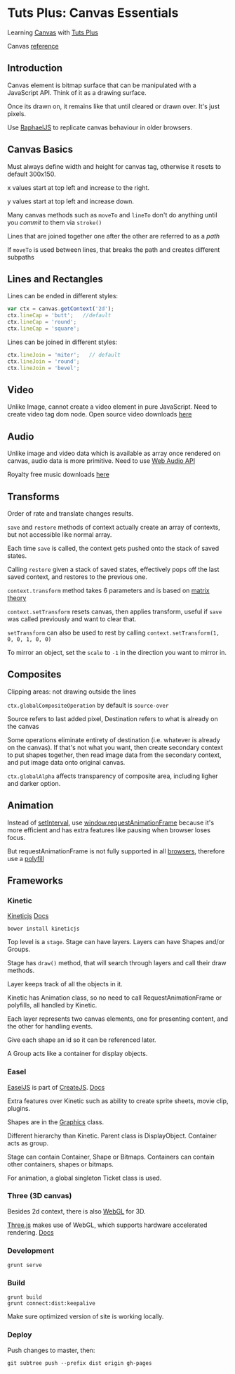 # Tuts Plus: Canvas Essentials

Learning [Canvas](https://courses.tutsplus.com/courses/canvas-essentials) with [Tuts Plus](https://tutsplus.com/)

Canvas [reference](http://www.w3schools.com/tags/ref_canvas.asp)

## Introduction


Canvas element is bitmap surface that can be manipulated with a JavaScript API. Think of it as a drawing surface.

Once its drawn on, it remains like that until cleared or drawn over. It's just pixels.

Use [RaphaelJS](http://raphaeljs.com/) to replicate canvas behaviour in older browsers.

## Canvas Basics

Must always define width and height for canvas tag, otherwise it resets to default 300x150.

x values start at top left and increase to the right.

y values start at top left and increase down.

Many canvas methods such as `moveTo` and `lineTo` don't do anything until you _commit_ to them via `stroke()`

Lines that are joined together one after the other are referred to as a _path_

If `moveTo` is used between lines, that breaks the path and creates different subpaths

## Lines and Rectangles

Lines can be ended in different styles:

  ```javascript
  var ctx = canvas.getContext('2d');
  ctx.lineCap = 'butt';   //default
  ctx.lineCap = 'round';
  ctx.lineCap = 'square';
  ```

Lines can be joined in different styles:

  ```javascript
  ctx.lineJoin = 'miter';   // default
  ctx.lineJoin = 'round';
  ctx.lineJoin = 'bevel';
  ```

## Video

Unlike Image, cannot create a video element in pure JavaScript. Need to create video tag dom node.
Open source video downloads [here](http://www.bigbuckbunny.org/index.php/download/)

## Audio

Unlike image and video data which is available as array once rendered on canvas, audio data is more primitive.
Need to use [Web Audio API](http://webaudio.github.io/web-audio-api/)

Royalty free music downloads [here](http://incompetech.com/music/royalty-free/?keywords=rising+ethereal&Search=Search)

## Transforms

Order of rate and translate changes results.

`save` and `restore` methods of context actually create an array of contexts, but not accessible like normal array.

Each time `save` is called, the context gets pushed onto the stack of saved states.

Calling `restore` given a stack of saved states, effectively pops off the last saved context, and restores to the previous one.

`context.transform` method takes 6 parameters and is based on [matrix theory](http://en.wikipedia.org/wiki/Matrix_(mathematics))

`context.setTransform` resets canvas, then applies transform, useful if `save` was called previously and want to clear that.

`setTransform` can also be used to rest by calling `context.setTransform(1, 0, 0, 1, 0, 0)`

To mirror an object, set the `scale` to `-1` in the direction you want to mirror in.

## Composites

Clipping areas: not drawing outside the lines

`ctx.globalCompositeOperation` by default is `source-over`

Source refers to last added pixel, Destination refers to what is already on the canvas

Some operations eliminate entirety of destination (i.e. whatever is already on the canvas).
If that's not what you want, then create secondary context to put shapes together, then read image data from the secondary context,
and put image data onto original canvas.

`ctx.globalAlpha` affects transparency of composite area, including ligher and darker option.

## Animation

Instead of [setInterval](https://developer.mozilla.org/en/docs/Web/API/window.setInterval), use [window.requestAnimationFrame](https://developer.mozilla.org/en/docs/Web/API/window.requestAnimationFrame)
because it's more efficient and has extra features like pausing when browser loses focus.

But requestAnimationFrame is not fully supported in all [browsers](http://caniuse.com/requestanimationframe),
therefore use a [polyfill](https://gist.github.com/paulirish/1579671)

## Frameworks

### Kinetic

[Kineticjs](http://kineticjs.com/) [Docs](http://kineticjs.com/docs/)

  ```bower install kineticjs```

Top level is a `stage`. Stage can have layers. Layers can have Shapes and/or Groups.

Stage has `draw()` method, that will search through layers and call their draw methods.

Layer keeps track of all the objects in it.

Kinetic has Animation class, so no need to call RequestAnimationFrame or polyfills, all handled by Kinetic.

Each layer represents two canvas elements, one for presenting content, and the other for handling events.

Give each shape an id so it can be referenced later.

A Group acts like a container for display objects.

### Easel

[EaselJS](http://www.createjs.com/#!/EaselJS) is part of [CreateJS](http://www.createjs.com/#!/CreateJS). [Docs](http://www.createjs.com/Docs/EaselJS/modules/EaselJS.html)

Extra features over Kinetic such as ability to create sprite sheets, movie clip, plugins.

Shapes are in the [Graphics](http://www.createjs.com/Docs/EaselJS/classes/Graphics.html) class.

Different hierarchy than Kinetic. Parent class is DisplayObject. Container acts as group.

Stage can contain Container, Shape or Bitmaps. Containers can contain other containers, shapes or bitmaps.

For animation, a global singleton Ticket class is used.

### Three (3D canvas)

Besides 2d context, there is also [WebGL](http://caniuse.com/webgl) for 3D.

[Three.js](http://threejs.org/) makes use of WebGL, which supports hardware accelerated rendering. [Docs](http://threejs.org/docs/)


### Development

  ```
  grunt serve
  ```

### Build

  ```
  grunt build
  grunt connect:dist:keepalive
  ```

Make sure optimized version of site is working locally.

### Deploy

Push changes to master, then:

  ```
  git subtree push --prefix dist origin gh-pages
  ```